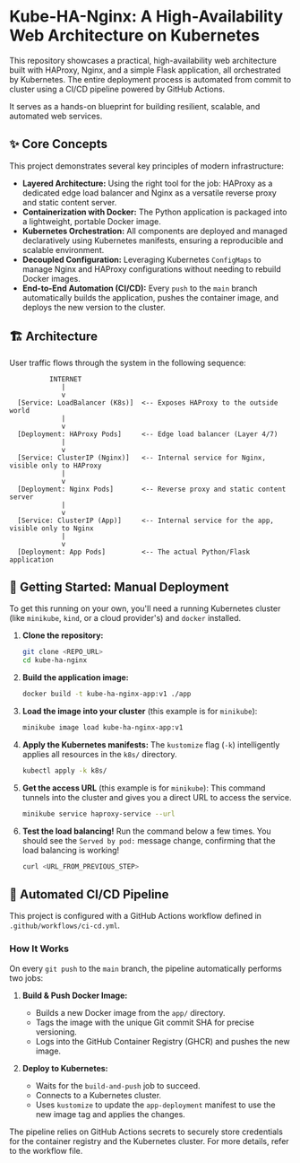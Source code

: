 # Kube-HA-Nginx: A High-Availability Web Architecture on Kubernetes

This repository showcases a practical, high-availability web architecture built with HAProxy, Nginx, and a simple Flask application, all orchestrated by Kubernetes. The entire deployment process is automated from commit to cluster using a CI/CD pipeline powered by GitHub Actions.

It serves as a hands-on blueprint for building resilient, scalable, and automated web services.

## ✨ Core Concepts

This project demonstrates several key principles of modern infrastructure:

-   **Layered Architecture:** Using the right tool for the job: HAProxy as a dedicated edge load balancer and Nginx as a versatile reverse proxy and static content server.
-   **Containerization with Docker:** The Python application is packaged into a lightweight, portable Docker image.
-   **Kubernetes Orchestration:** All components are deployed and managed declaratively using Kubernetes manifests, ensuring a reproducible and scalable environment.
-   **Decoupled Configuration:** Leveraging Kubernetes `ConfigMaps` to manage Nginx and HAProxy configurations without needing to rebuild Docker images.
-   **End-to-End Automation (CI/CD):** Every `push` to the `main` branch automatically builds the application, pushes the container image, and deploys the new version to the cluster.

## 🏗️ Architecture

User traffic flows through the system in the following sequence:

```
          INTERNET
             |
             v
  [Service: LoadBalancer (K8s)]  <-- Exposes HAProxy to the outside world
             |
             v
  [Deployment: HAProxy Pods]     <-- Edge load balancer (Layer 4/7)
             |
             v
  [Service: ClusterIP (Nginx)]   <-- Internal service for Nginx, visible only to HAProxy
             |
             v
  [Deployment: Nginx Pods]       <-- Reverse proxy and static content server
             |
             v
  [Service: ClusterIP (App)]     <-- Internal service for the app, visible only to Nginx
             |
             v
  [Deployment: App Pods]         <-- The actual Python/Flask application
```

## 🚀 Getting Started: Manual Deployment

To get this running on your own, you'll need a running Kubernetes cluster (like `minikube`, `kind`, or a cloud provider's) and `docker` installed.

1.  **Clone the repository:**
    ```bash
    git clone <REPO_URL>
    cd kube-ha-nginx
    ```

2.  **Build the application image:**
    ```bash
    docker build -t kube-ha-nginx-app:v1 ./app
    ```

3.  **Load the image into your cluster** (this example is for `minikube`):
    ```bash
    minikube image load kube-ha-nginx-app:v1
    ```

4.  **Apply the Kubernetes manifests:**
    The `kustomize` flag (`-k`) intelligently applies all resources in the `k8s/` directory.
    ```bash
    kubectl apply -k k8s/
    ```

5.  **Get the access URL** (this example is for `minikube`):
    This command tunnels into the cluster and gives you a direct URL to access the service.
    ```bash
    minikube service haproxy-service --url
    ```

6.  **Test the load balancing!**
    Run the command below a few times. You should see the `Served by pod:` message change, confirming that the load balancing is working!
    ```bash
    curl <URL_FROM_PREVIOUS_STEP>
    ```

## 🤖 Automated CI/CD Pipeline

This project is configured with a GitHub Actions workflow defined in `.github/workflows/ci-cd.yml`.

### How It Works

On every `git push` to the `main` branch, the pipeline automatically performs two jobs:

1.  **Build & Push Docker Image:**
    -   Builds a new Docker image from the `app/` directory.
    -   Tags the image with the unique Git commit SHA for precise versioning.
    -   Logs into the GitHub Container Registry (GHCR) and pushes the new image.

2.  **Deploy to Kubernetes:**
    -   Waits for the `build-and-push` job to succeed.
    -   Connects to a Kubernetes cluster.
    -   Uses `kustomize` to update the `app-deployment` manifest to use the new image tag and applies the changes.

The pipeline relies on GitHub Actions secrets to securely store credentials for the container registry and the Kubernetes cluster. For more details, refer to the workflow file.
